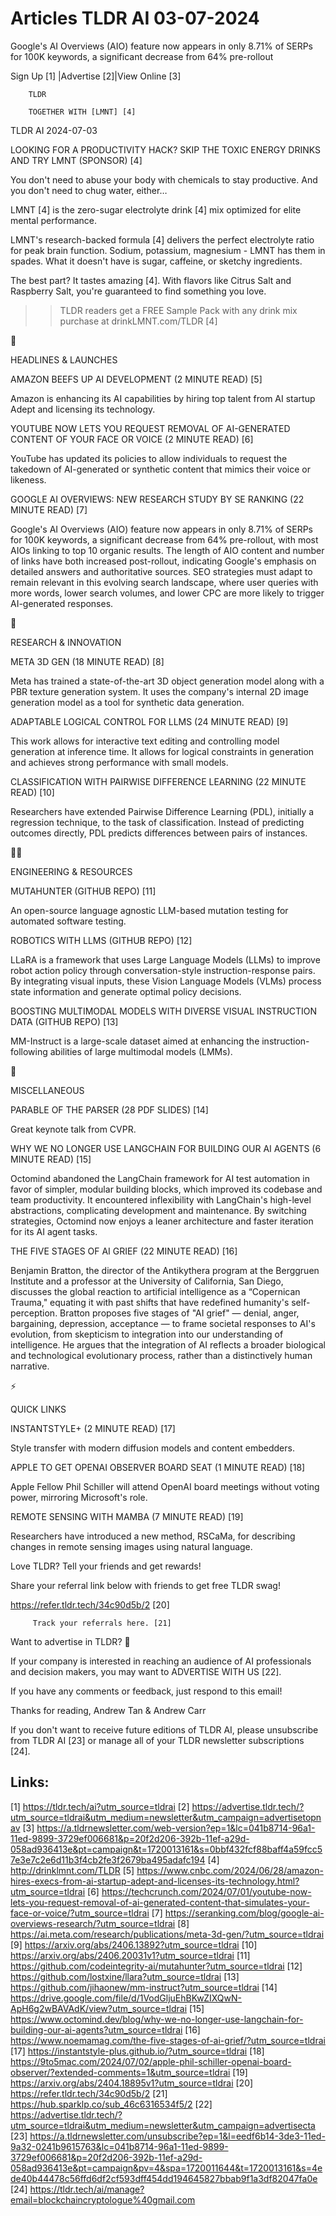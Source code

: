 # Articles TLDR AI 03-07-2024

Google's AI Overviews (AIO) feature now appears in only 8.71% of SERPs
for 100K keywords, a significant decrease from 64% pre-rollout  

 Sign Up [1] |Advertise [2]|View Online [3] 

		TLDR 

		TOGETHER WITH [LMNT] [4]

TLDR AI 2024-07-03

 LOOKING FOR A PRODUCTIVITY HACK? SKIP THE TOXIC ENERGY DRINKS AND TRY
LMNT (SPONSOR) [4] 

 You don't need to abuse your body with chemicals to stay productive.
And you don't need to chug water, either…

LMNT [4] is the zero-sugar electrolyte drink [4] mix optimized for
elite mental performance.

LMNT's research-backed formula [4] delivers the perfect electrolyte
ratio for peak brain function. Sodium, potassium, magnesium - LMNT has
them in spades. What it doesn't have is sugar, caffeine, or sketchy
ingredients.

The best part? It tastes amazing [4]. With flavors like Citrus Salt
and Raspberry Salt, you're guaranteed to find something you love.

>> TLDR readers get a FREE Sample Pack with any drink mix purchase at
drinkLMNT.com/TLDR [4]

🚀 

HEADLINES & LAUNCHES

 AMAZON BEEFS UP AI DEVELOPMENT (2 MINUTE READ) [5] 

 Amazon is enhancing its AI capabilities by hiring top talent from AI
startup Adept and licensing its technology. 

 YOUTUBE NOW LETS YOU REQUEST REMOVAL OF AI-GENERATED CONTENT OF YOUR
FACE OR VOICE (2 MINUTE READ) [6] 

 YouTube has updated its policies to allow individuals to request the
takedown of AI-generated or synthetic content that mimics their voice
or likeness. 

 GOOGLE AI OVERVIEWS: NEW RESEARCH STUDY BY SE RANKING (22 MINUTE
READ) [7] 

 Google's AI Overviews (AIO) feature now appears in only 8.71% of
SERPs for 100K keywords, a significant decrease from 64% pre-rollout,
with most AIOs linking to top 10 organic results. The length of AIO
content and number of links have both increased post-rollout,
indicating Google's emphasis on detailed answers and authoritative
sources. SEO strategies must adapt to remain relevant in this evolving
search landscape, where user queries with more words, lower search
volumes, and lower CPC are more likely to trigger AI-generated
responses. 

🧠 

RESEARCH & INNOVATION

 META 3D GEN (18 MINUTE READ) [8] 

 Meta has trained a state-of-the-art 3D object generation model along
with a PBR texture generation system. It uses the company's internal
2D image generation model as a tool for synthetic data generation. 

 ADAPTABLE LOGICAL CONTROL FOR LLMS (24 MINUTE READ) [9] 

 This work allows for interactive text editing and controlling model
generation at inference time. It allows for logical constraints in
generation and achieves strong performance with small models. 

 CLASSIFICATION WITH PAIRWISE DIFFERENCE LEARNING (22 MINUTE READ)
[10] 

 Researchers have extended Pairwise Difference Learning (PDL),
initially a regression technique, to the task of classification.
Instead of predicting outcomes directly, PDL predicts differences
between pairs of instances. 

🧑‍💻 

ENGINEERING & RESOURCES

 MUTAHUNTER (GITHUB REPO) [11] 

 An open-source language agnostic LLM-based mutation testing for
automated software testing. 

 ROBOTICS WITH LLMS (GITHUB REPO) [12] 

 LLaRA is a framework that uses Large Language Models (LLMs) to
improve robot action policy through conversation-style
instruction-response pairs. By integrating visual inputs, these Vision
Language Models (VLMs) process state information and generate optimal
policy decisions. 

 BOOSTING MULTIMODAL MODELS WITH DIVERSE VISUAL INSTRUCTION DATA
(GITHUB REPO) [13] 

 MM-Instruct is a large-scale dataset aimed at enhancing the
instruction-following abilities of large multimodal models (LMMs). 

🎁 

MISCELLANEOUS

 PARABLE OF THE PARSER (28 PDF SLIDES) [14] 

 Great keynote talk from CVPR. 

 WHY WE NO LONGER USE LANGCHAIN FOR BUILDING OUR AI AGENTS (6 MINUTE
READ) [15] 

 Octomind abandoned the LangChain framework for AI test automation in
favor of simpler, modular building blocks, which improved its codebase
and team productivity. It encountered inflexibility with LangChain's
high-level abstractions, complicating development and maintenance. By
switching strategies, Octomind now enjoys a leaner architecture and
faster iteration for its AI agent tasks. 

 THE FIVE STAGES OF AI GRIEF (22 MINUTE READ) [16] 

 Benjamin Bratton, the director of the Antikythera program at the
Berggruen Institute and a professor at the University of California,
San Diego, discusses the global reaction to artificial intelligence as
a “Copernican Trauma," equating it with past shifts that have
redefined humanity's self-perception. Bratton proposes five stages of
"AI grief" — denial, anger, bargaining, depression, acceptance —
to frame societal responses to AI's evolution, from skepticism to
integration into our understanding of intelligence. He argues that the
integration of AI reflects a broader biological and technological
evolutionary process, rather than a distinctively human narrative. 

⚡ 

QUICK LINKS

 INSTANTSTYLE+ (2 MINUTE READ) [17] 

 Style transfer with modern diffusion models and content embedders. 

 APPLE TO GET OPENAI OBSERVER BOARD SEAT (1 MINUTE READ) [18] 

 Apple Fellow Phil Schiller will attend OpenAI board meetings without
voting power, mirroring Microsoft's role. 

 REMOTE SENSING WITH MAMBA (7 MINUTE READ) [19] 

 Researchers have introduced a new method, RSCaMa, for describing
changes in remote sensing images using natural language. 

Love TLDR? Tell your friends and get rewards!

 Share your referral link below with friends to get free TLDR swag! 

 https://refer.tldr.tech/34c90d5b/2 [20] 

		 Track your referrals here. [21] 

Want to advertise in TLDR? 📰

 If your company is interested in reaching an audience of AI
professionals and decision makers, you may want to ADVERTISE WITH US
[22]. 

 If you have any comments or feedback, just respond to this email! 

Thanks for reading, 
Andrew Tan & Andrew Carr 

If you don't want to receive future editions of TLDR AI, please
unsubscribe from TLDR AI [23] or manage all of your TLDR newsletter
subscriptions [24]. 

 

Links:
------
[1] https://tldr.tech/ai?utm_source=tldrai
[2] https://advertise.tldr.tech/?utm_source=tldrai&utm_medium=newsletter&utm_campaign=advertisetopnav
[3] https://a.tldrnewsletter.com/web-version?ep=1&lc=041b8714-96a1-11ed-9899-3729ef006681&p=20f2d206-392b-11ef-a29d-058ad936413e&pt=campaign&t=1720013161&s=0bbf432fcf88baff4a59fcc57e3e7c2e6d11b3f4cb2fe3f2679ba495adafc194
[4] http://drinklmnt.com/TLDR
[5] https://www.cnbc.com/2024/06/28/amazon-hires-execs-from-ai-startup-adept-and-licenses-its-technology.html?utm_source=tldrai
[6] https://techcrunch.com/2024/07/01/youtube-now-lets-you-request-removal-of-ai-generated-content-that-simulates-your-face-or-voice/?utm_source=tldrai
[7] https://seranking.com/blog/google-ai-overviews-research/?utm_source=tldrai
[8] https://ai.meta.com/research/publications/meta-3d-gen/?utm_source=tldrai
[9] https://arxiv.org/abs/2406.13892?utm_source=tldrai
[10] https://arxiv.org/abs/2406.20031v1?utm_source=tldrai
[11] https://github.com/codeintegrity-ai/mutahunter?utm_source=tldrai
[12] https://github.com/lostxine/llara?utm_source=tldrai
[13] https://github.com/jihaonew/mm-instruct?utm_source=tldrai
[14] https://drive.google.com/file/d/1VodGljuEhBKwZIXQwN-ApH6g2wBAVAdK/view?utm_source=tldrai
[15] https://www.octomind.dev/blog/why-we-no-longer-use-langchain-for-building-our-ai-agents?utm_source=tldrai
[16] https://www.noemamag.com/the-five-stages-of-ai-grief/?utm_source=tldrai
[17] https://instantstyle-plus.github.io/?utm_source=tldrai
[18] https://9to5mac.com/2024/07/02/apple-phil-schiller-openai-board-observer/?extended-comments=1&utm_source=tldrai
[19] https://arxiv.org/abs/2404.18895v1?utm_source=tldrai
[20] https://refer.tldr.tech/34c90d5b/2
[21] https://hub.sparklp.co/sub_46c6316534f5/2
[22] https://advertise.tldr.tech/?utm_source=tldrai&utm_medium=newsletter&utm_campaign=advertisecta
[23] https://a.tldrnewsletter.com/unsubscribe?ep=1&l=eedf6b14-3de3-11ed-9a32-0241b9615763&lc=041b8714-96a1-11ed-9899-3729ef006681&p=20f2d206-392b-11ef-a29d-058ad936413e&pt=campaign&pv=4&spa=1720011644&t=1720013161&s=4ede40b44478c56ffd6df2cf593dff454dd194645827bbab9f1a3df82047fa0e
[24] https://tldr.tech/ai/manage?email=blockchaincryptologue%40gmail.com